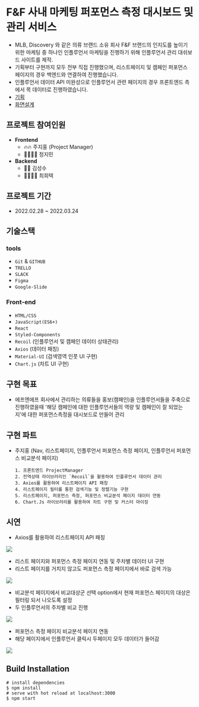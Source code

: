 # F&F 사내 마케팅 퍼포먼스 측정 대시보드 및 관리 서비스

- MLB, Discovery 와 같은 의류 브랜드 소유 회사 F&F 브랜드의 인지도를 높이기 위한 마케팅 중 하나인 인플루언서 마케팅을 진행하기 위해 인플루언서 관리 대쉬보드 사이트를 제작.
- 기획부터 구현까지 모두 전부 직접 진행했으며, 리스트페이지 및 캠페인 퍼포먼스 페이지의 경우 백엔드와 연결하여 진행했습니다.
- 인플루언서 데이터 API 미완성으로 인플루언서 관련 페이지의 경우 프론트엔드 측에서 목 데이터로 진행하였습니다.
- <a href="https://docs.google.com/presentation/d/1EKNwJCxe6ao_PmqtAB-W4gKIjonnSd_2iaLcMH8cZPo/edit#slide=id.p">기획</a>
- <a href="https://www.figma.com/file/m7gmy99VDwe7gU80eq8gHM/F%26F?node-id=0%3A1">화면설계</a>

## **프로젝트 참여인원**

- **Frontend**
  - 🔥🔥 주지홍 (Project Manager)
  - 💪🏻💪🏻 정지민
- **Backend**
  - 🐨🐨 김성수
  - 🐻‍❄️🐻‍❄️ 최희택

## **프로젝트 기간**

- 2022.02.28 ~ 2022.03.24

## **기술스택**

### **tools**

- `Git` & `GITHUB`
- `TRELLO`
- `SLACK`
- `Figma`
- `Google-Slide`

### **Front-end**

- `HTML/CSS`
- `JavaScript(ES6+)`
- `React`
- `Styled-Components` 
- `Recoil` (인플루언서 및 캠페인 데이터 상태관리)
- `Axios` (데이터 패칭)
- `Material-UI` (검색영역 인풋 UI 구현)
- `Chart.js` (차트 UI 구현)

## **구현 목표**

- 에프엔에프 회사에서 관리하는 의류들을 홍보(캠패인)을 인플루언서들을 주축으로 진행하였을때
'해당 캠페인에 대한 인플루언서들의 역량 및 캠페인이 잘 되었는 지'에 대한 퍼포먼스측정을 대시보드로 만들어 관리

## **구현 파트**

- 주지홍 (Nav, 리스트페이지, 인플루언서 퍼포먼스 측정 페이지, 인플루언서 퍼포먼스 비교분석 페이지)
  ```
  1. 프론트엔드 ProjectManager
  2. 전역상태 라이브러리인 `Recoil`을 활용하여 인플루언서 데이터 관리 
  3. Axios를 활용하여 리스트페이지 API 패칭
  4. 리스트페이지 필터를 통한 검색기능 및 정렬기능 구현
  5. 리스트페이지, 퍼포먼스 측정, 퍼포먼스 비교분석 페이지 데이터 연동
  6. Chart.Js 라이브러리를 활용하여 차트 구현 및 커스터 마이징
  ```

## **시연**

- Axios를 활용하여 리스트페이지 API 패칭

<img src='https://ifh.cc/g/NbLom3.gif' border='0'/>

- 리스트 페이지와 퍼포먼스 측정 페이지 연동 및 주차별 데이터 UI 구현
- 리스트 페이지를 거치지 않고도 퍼포먼스 측정 페이지에서 바로 검색 가능

<img src='https://ifh.cc/g/N26hn1.gif' border='0'/>

- 비교분석 페이지에서 비교대상군 선택 option에서 현재 퍼포먼스 페이지의 대상은 필터링 되서 나오도록 설정
- 두 인플루언서의 주차별 비교 진행 

<img src='https://ifh.cc/g/AHGR0B.gif' border='0'/>

- 퍼포먼스 측정 페이지 비교분석 페이지 연동
- 해당 페이지에서 인플루언서 클릭시 두페이지 모두 데이터가 들어감

<img src='https://ifh.cc/g/YcN3g0.gif' border='0'/>

## **Build Installation**

```
# install dependencies
$ npm install
# serve with hot reload at localhost:3000
$ npm start
```
